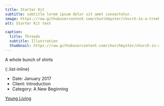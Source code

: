 ```yaml
---
title: Starter Kit
subtitle: subtitle lorem ipsum dolor sit amet consectetur.
image: https://raw.githubusercontent.com/churchmyster/church-in-a-treehouse/master/_portfolio/Starter_Kit.jpeg
alt: Starter Kit text

caption:
  title: Threads
  subtitle: Illustration
  thumbnail: https://raw.githubusercontent.com/churchmyster/church-in-a-treehouse/master/_portfolio/Starter_Kit.jpeg
---
```

A whole bunch of shirts 

{:.list-inline}
- Date: January 2017
- Client: Introduction
- Category: A New Beginning

[Young Living](https://www.youngliving.com/apps/enrollment/step/1 "Young Living Enroll")

